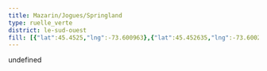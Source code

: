 ```yaml
---
title: Mazarin/Jogues/Springland
type: ruelle_verte
district: le-sud-ouest
fill: [{"lat":45.4525,"lng":-73.600963},{"lat":45.452635,"lng":-73.600266}]
---
```


undefined